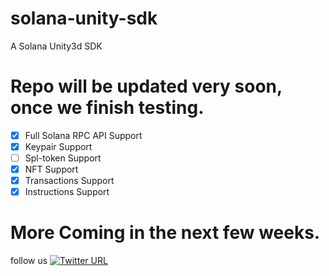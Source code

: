 # solana-unity-sdk
A Solana Unity3d SDK 

# Repo will be updated very soon, once we finish  testing.
- [x] Full Solana RPC API Support
- [x] Keypair Support
- [ ] Spl-token Support
- [x] NFT Support
- [x] Transactions Support
- [x] Instructions Support

# More Coming in the next few weeks.

follow us [![Twitter URL](https://img.shields.io/twitter/url/https/twitter.com/bukotsunikki.svg?style=social&label=Follow%20%40sol-crystal)](https://twitter.com/sol_crystal_io)


